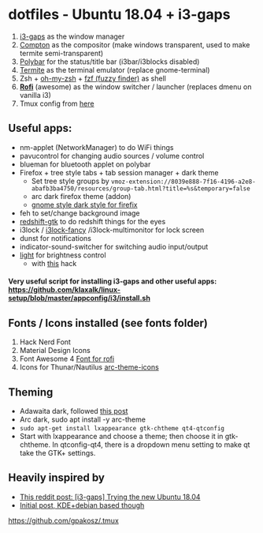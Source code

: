 # dotfiles - Ubuntu 18.04 + i3-gaps
1. [i3-gaps](https://github.com/Airblader/i3) as the window manager
2. [Compton](https://github.com/chjj/compton) as the compositor (make windows transparent, used to make termite semi-transparent)
3. [Polybar](https://github.com/jaagr/polybar) for the status/title bar (i3bar/i3blocks disabled)
5. [Termite](https://github.com/thestinger/termite) as the terminal emulator (replace gnome-terminal)
6. Zsh + [oh-my-zsh](https://github.com/robbyrussell/oh-my-zsh) + [fzf (fuzzy finder)](https://github.com/junegunn/fzf)  as shell
8. [**Rofi**](https://github.com/DaveDavenport/rofi) (awesome) as the window switcher / launcher (replaces dmenu on vanilla i3)
9. Tmux config from [here](https://github.com/gpakosz/.tmux)

## Useful apps:
- nm-applet (NetworkManager) to do WiFi things
- pavucontrol for changing audio sources / volume control
- blueman for bluetooth applet on polybar
- Firefox + tree style tabs + tab session manager + dark theme
  - Set tree style groups by `vmoz-extension://8039e888-7f16-4196-a2e8-abafb3ba4750/resources/group-tab.html?title=%s&temporary=false`
  - arc dark firefox theme (addon)
  - [gnome style dark style for firefix](https://github.com/kurogetsusai/firefox-gnome-theme)
- feh to set/change background image
- [redshift-gtk](https://github.com/jonls/redshift) to do redshift things for the eyes
- i3lock / [i3lock-fancy](https://github.com/meskarune/i3lock-fancy) /i3lock-multimonitor for lock screen
- dunst for notifications
- indicator-sound-switcher for switching audio input/output
- [light](https://github.com/haikarainen/light) for brightness control
  - with [this](https://www.reddit.com/r/SolusProject/comments/7wu6sw/light_the_xbacklight_alternative_only_works_with/du4bz32/?utm_source=share&utm_medium=web2x) hack
  
#### Very useful script for installing i3-gaps and other useful apps: https://github.com/klaxalk/linux-setup/blob/master/appconfig/i3/install.sh

## Fonts / Icons installed (see fonts folder)
1. Hack Nerd Font
2. Material Design Icons
3. Font Awesome
4 [Font for rofi](https://github.com/supermarin/YosemiteSanFranciscoFont)
5. Icons for Thunar/Nautilus [arc-theme-icons](https://github.com/horst3180/arc-icon-theme)

## Theming
- Adawaita dark, followed [this post](https://askubuntu.com/questions/598943/how-to-de-uglify-i3-wm)
- Arc dark, sudo apt install -y arc-theme
- `sudo apt-get install lxappearance gtk-chtheme qt4-qtconfig`
- Start with lxappearance and choose a theme; then choose it in gtk-chtheme. In qtconfig-qt4, there is a dropdown menu setting to make qt take the GTK+ settings. 

## Heavily inspired by 
 - [This reddit post: [i3-gaps] Trying the new Ubuntu 18.04](https://www.reddit.com/r/unixporn/comments/8gqmtj/i3gaps_trying_the_new_ubuntu_1804/)
 - [Initial post, KDE+debian based though](https://www.reddit.com/r/unixporn/comments/64mihc/i3_kde_plasma_a_match_made_in_heaven/)
 
https://github.com/gpakosz/.tmux
